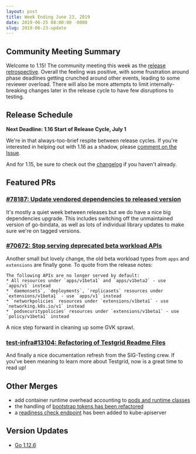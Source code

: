 ```yaml
---
layout: post
title: Week Ending June 23, 2019
date: 2019-06-25 08:00:00 -0000
slug: 2019-06-23-update
---
```


## Community Meeting Summary

Welcome to 1.15! The community meeting this week as the [release retrospective](https://docs.google.com/document/d/1Re80f4qICEKLEhOEIFuzr0IZTp2es82urMi45PrScLM/edit#heading=h.ukbaidczvy3r). Overall the feeling was positive, with some frustration around phase deadlines getting crunched around other events, leading to some reviewer overload. There will also be more attempts to limit internally-breaking changes later in the release cycle to have few disruptions to testing.

## Release Schedule

**Next Deadline: 1.16 Start of Release Cycle, July 1**

We're in that always-too-brief respite between release cycles. If you're interested in helping out with 1.16 as a shadow, please [comment on the Issue](https://github.com/kubernetes/sig-release/issues/648).

And for 1.15, be sure to check out the [changelog](https://github.com/kubernetes/kubernetes/blob/master/CHANGELOG-1.15.md) if you haven't already.

## Featured PRs

### [#78187: Update vendored dependencies to released version](https://github.com/kubernetes/kubernetes/pull/78187)

It's mostly a quiet week between releases but we do have a nice big dependencies upgrade. This includes switching off the unmaintained version of go-bindata, as well as lots of individual library updates to make sure we're on tagged versions.

### [#70672: Stop serving deprecated beta workload APIs](https://github.com/kubernetes/kubernetes/pull/70672)

Another small but lovely change, the old beta workload types from `apps` and `extensions` are finally gone. To quote from the release notes:

```
The following APIs are no longer served by default:
* All resources under `apps/v1beta1` and `apps/v1beta2` - use `apps/v1` instead
* `daemonsets`, `deployments`, `replicasets` resources under `extensions/v1beta1` - use `apps/v1` instead
* `networkpolicies` resources under `extensions/v1beta1` - use `networking.k8s.io/v1` instead
* `podsecuritypolicies` resources under `extensions/v1beta1` - use `policy/v1beta1` instead
```

A nice step forward in cleaning up some GVK sprawl.

### [test-infra#13104: Refactoring of Testgrid Readme Files](https://github.com/kubernetes/test-infra/pull/13104)

And finally a nice documentation refresh from the SIG-Testing crew. If you've been meaning to learn more about Testgrid, now is a great time to read up!


## Other Merges

* add container runtime overhead accounting to [pods and runtime classes](https://github.com/kubernetes/kubernetes/pull/76968)
* the handling of [bootstrap tokens has been refactored](https://github.com/kubernetes/kubernetes/pull/77211)
* a [readiness check endpoint](https://github.com/kubernetes/kubernetes/pull/78458) has been added to kube-apiserver

## Version Updates

* [Go 1.12.6](https://github.com/kubernetes/kubernetes/pull/78958)
